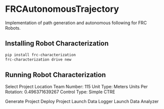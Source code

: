 # FRCAutonomousTrajectory
Implementation of path generation and autonomous following for FRC Robots.

## Installing Robot Characterization
```bash
pip install frc-characterization
frc-characterization drive new
```

## Running Robot Characterization
Select Project Location
Team Number: 115
Unit Type: Meters
Units Per Rotation: 0.496371639267
Control Type: Simple CTRE

Generate Project
Deploy Project
Launch Data Logger
Launch Data Analyzer
